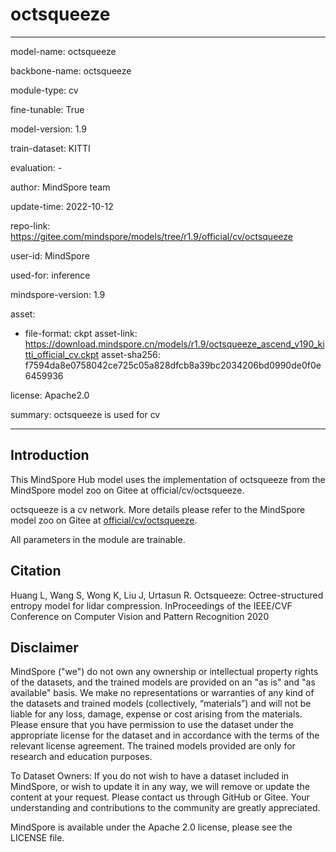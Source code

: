# octsqueeze

---

model-name: octsqueeze

backbone-name: octsqueeze

module-type: cv

fine-tunable: True

model-version: 1.9

train-dataset: KITTI

evaluation: -

author: MindSpore team

update-time: 2022-10-12

repo-link: <https://gitee.com/mindspore/models/tree/r1.9/official/cv/octsqueeze>

user-id: MindSpore

used-for: inference

mindspore-version: 1.9

asset:

-
    file-format: ckpt
    asset-link: <https://download.mindspore.cn/models/r1.9/octsqueeze_ascend_v190_kitti_official_cv.ckpt>
    asset-sha256: f7594da8e0758042ce725c05a828dfcb8a39bc2034206bd0990de0f0e6459936

license: Apache2.0

summary: octsqueeze is used for cv

---

## Introduction

This MindSpore Hub model uses the implementation of octsqueeze from the MindSpore model zoo on Gitee at official/cv/octsqueeze.

octsqueeze is a cv network. More details please refer to the MindSpore model zoo on Gitee at [official/cv/octsqueeze](https://gitee.com/mindspore/models/blob/r1.9/official/cv/octsqueeze/README.md).

All parameters in the module are trainable.

## Citation

Huang L, Wang S, Wong K, Liu J, Urtasun R. Octsqueeze: Octree-structured entropy model for lidar compression. InProceedings of the IEEE/CVF Conference on Computer Vision and Pattern Recognition 2020

## Disclaimer

MindSpore ("we") do not own any ownership or intellectual property rights of the datasets, and the trained models are provided on an "as is" and "as available" basis. We make no representations or warranties of any kind of the datasets and trained models (collectively, “materials”) and will not be liable for any loss, damage, expense or cost arising from the materials. Please ensure that you have permission to use the dataset under the appropriate license for the dataset and in accordance with the terms of the relevant license agreement. The trained models provided are only for research and education purposes.

To Dataset Owners: If you do not wish to have a dataset included in MindSpore, or wish to update it in any way, we will remove or update the content at your request. Please contact us through GitHub or Gitee. Your understanding and contributions to the community are greatly appreciated.

MindSpore is available under the Apache 2.0 license, please see the LICENSE file.
